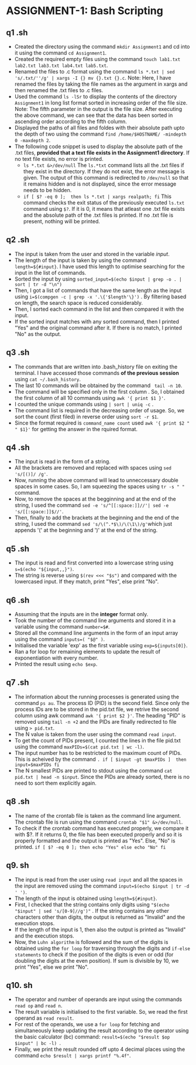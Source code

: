 # ASSIGNMENT-1: Bash Scripting

## q1 .sh
* Created the directory using the command `mkdir Assignment1` and cd into it using the command `cd Assignment1`.
* Created the required empty files using the command `touch lab1.txt lab2.txt lab3.txt lab4.txt lab5.txt`.
* Renamed the files to .c format using the command `ls *.txt | sed 's/.txt/''/g' | xargs -I {} mv {}.txt {}.c`.
Note: Here, I have renamed the files by taking the file names as the argument in xargs and then renamed the .txt files to .c files.
* Used the command `ls -lSr` to display the contents of the directory `Assignment1` in long list format sorted in increasing order of the file size.
Note: The fifth parameter in the output is the file size. After executing the above command, we can see that the data has been sorted in ascending order according to the fifth column.
* Displayed the paths of all files and foldes with their absolute path upto the depth of two using the command `find /home/$HOSTNAME/ -mindepth 0 -maxdepth 2`.
* The following code snippet is used to display the absolute path of the .txt files, **provided that a text file exists in the Assignment1 directory**. If no text file exists, no error is printed.
  * `ls *.txt &>/dev/null`
The `ls.*txt` command lists all the .txt files if they exist in the directory. If they do not exist, the error message is given. The output of this command is redirected to `/dev/null` so that it remains hidden and is not displayed, since the error message needs to be hidden.
  * `if [ $? -eq 0 ];  then ls *.txt | xargs realpath; fi`
This command checks the exit status of the previously executed `ls.txt` command using `$?`. If it is 0, it means that atleast one .txt file exists and the absolute path of the .txt files is printed. If no .txt file is present, nothing will be printed.

## q2 .sh
* The input is taken from the user and stored in the variable *input*.
* The length of the input is taken by using the command `length=${#input}`. I have used this length to optimise searching for the input in the list of commands.
* Sorted the input by using `sorted_input=$(echo $input | grep -o . | sort | tr -d "\n")`
* Then, I got a list of commands that have the same length as the input using `i=$(compgen -c | grep -x '.\{'$length'\}')` . By filtering based on length, the search space is reduced considerably.
* Then, I sorted each command in the list and then compared it with the input.
* If the sorted input matches with any sorted command, then I printed "Yes" and the original command after it. If there is no match, I printed "No" as the output.

## q3 .sh
* The commands that are written into .bash_history file on exiting the terminal. I have accessed those commands **of the previous session** using `cat ~/.bash_history`.
* The last 10 commands will be obtained by the command ` tail -n 10`.
* The command will be specified only in the first column . So, I obtained the first column of all 10 commands using `awk '{ print $1 }'`.
* I counted the unique commands using `| sort | uniq -c` .
* The command list is required in the decreasing order of usage. So, we sort the count (first filed) in reverse order using `sort -r $1`.
* Since the format required is `command_name count` used  `awk '{ print $2 " " $1}'` for getting the answer in the rquired format.


## q4 .sh
* The input is read in the form of a string.
* All the brackets are removed and replaced with spaces using `sed 's/[()]/ /g'`.
* Now, running the above command will lead to unneccessary double spaces in some cases. So, I am squeezing the spaces using `tr -s " " ` command.
* Now, to remove the spaces at the begginning and at the end of the string, I used the command `sed -e 's/^[[:space:]]//'| sed -e 's/[[:space:]]$//'`. 
* Then, finally to add the brackets at the beginning and the end of the string, I used the command `sed 's/\(^.*$\)/\(\1\)/g'`which just appends '(' at the beginning and ')' at the end of the string.

## q5 .sh
* The input is read and first converted into a lowercase string using `s=$(echo "${input,,}")`.
* The string is reverse using `$(rev <<< "$s")` and compared with the lowercased input. If they match, print "Yes", else print "No".

## q6 .sh
* Assuming that the inputs are in the **integer** format only.
* Took the number of the command line arguments and stored it in a variable using the command `number=$#`.
* Stored all the command line arguments in the form of an input array using the command `inputs=( "$@" )`.
* Initialised the variable 'exp' as the first variable using `exp=${inputs[0]}`.
* Ran a for loop for remaining elements to update the result of exponentiation with every number.
* Printed the result using `echo $exp`.

## q7 .sh
* The information about the running processes is generated using the command `ps au`. The process ID (PID) is the second field. Since only the process IDs are to be stored in the pid.txt file, we retrive the second column using awk command `awk '{ print $2 }'`. The heading "PID" is removed using `tail -n +2` and the PIDs are finally redirected to file using `> pid.txt`.
* The N value is taken from the user using the command `read input`.
* To get the count of PIDs present, I counted the lines in the file pid.txt using the command `maxPIDs=$(cat pid.txt | wc -l)`.
* The input number has to be restricted to the maximum count of PIDs. This is acheived by the command `.
if [ $input -gt $maxPIDs ] 
then
input=$maxPIDs
fi`
* The N smallest PIDs are printed to stdout using the command `cat pid.txt | head -n $input`. Since the PIDs are already sorted, there is no need to sort them explicitly again.

## q8 .sh
* The name of the crontab file is taken as the command line argument. The crontab file is run using the command `crontab "$1" &>/dev/null`.
* To check if the crontab command has executed properly, we compare it with $?. If it returns 0, the file has been executed properly and so it is properly formatted and the output is printed as "Yes". Else, "No" is printed.
`if [ $? -eq 0 ]; then
    echo "Yes"
else
    echo "No"
fi
`
## q9. sh
* The input is read from the user using `read input` and all the spaces in the input are removed using the command `input=$(echo $input | tr -d ' ')`.
* The length of the input is obtained using `length=${#input}`.
* First, I checked that the string contains only digits using `"$(echo "$input" | sed 's/[0-9]//g')"` . If the string contains any other characters other than digits, the output is returned as "Invalid" and the execution stops. 
* If the length of the input is 1, then also the output is printed as "Invalid" and the execution stops.
* Now, the `Luhn algorithm` is followed and the sum of the digits is obtained using the `for loop` for traversing through the digits and `if-else statements` to check if the position of the digits is even or odd (for doubling the digits at the even position). If sum is divisible by 10, we print "Yes", else we print "No".

## q10. sh
* The operator and number of operands are input using the commands `read op` and `read n`.
* The result variable is initialised to the first variable. So, we read the first operand as `read result`.
* For rest of the operands, we use a `for loop` for fetching and simultaneously keep updating the result according to the operator using the basic calculator (bc) command: `
result=$(echo "$result $op $input" | bc -l) 
`.
* Finally, we print the result rounded off upto 4 decimal places using the command `echo $result | xargs printf "%.4f"`.















